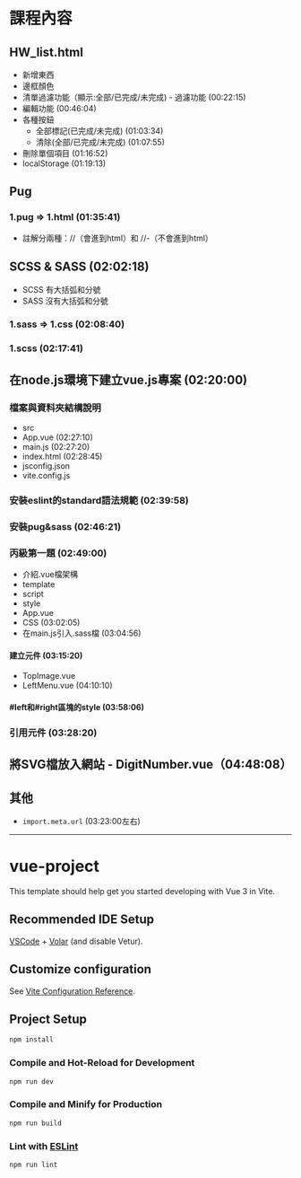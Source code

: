 # 課程內容
## HW_list.html
* 新增東西
* 邊框顏色
* 清單過濾功能（顯示:全部/已完成/未完成) - 過濾功能 (00:22:15)
* 編輯功能 (00:46:04)
* 各種按鈕
  * 全部標記(已完成/未完成) (01:03:34)
  * 清除(全部/已完成/未完成) (01:07:55)
* 刪除單個項目 (01:16:52)
* localStorage (01:19:13)

## Pug
### 1.pug => 1.html (01:35:41)
* 註解分兩種：//（會進到html）和 //-（不會進到html）

## SCSS & SASS (02:02:18)
* SCSS 有大括弧和分號
* SASS 沒有大括弧和分號
### 1.sass => 1.css (02:08:40)
### 1.scss (02:17:41)

## 在node.js環境下建立vue.js專案 (02:20:00)
### 檔案與資料夾結構說明
* src
 * App.vue (02:27:10)
 * main.js (02:27:20)
* index.html (02:28:45)
* jsconfig.json
* vite.config.js
### 安裝eslint的standard語法規範 (02:39:58)
### 安裝pug&sass (02:46:21)
### 丙級第一題 (02:49:00)
* 介紹.vue檔架構
 * template
 * script
 * style
* App.vue
 * CSS (03:02:05)
  * 在main.js引入.sass檔 (03:04:56)
#### 建立元件 (03:15:20)
* TopImage.vue
* LeftMenu.vue (04:10:10)
#### #left和#right區塊的style (03:58:06)
### 引用元件 (03:28:20)

## 將SVG檔放入網站 - DigitNumber.vue（04:48:08）

## 其他
* ```import.meta.url``` (03:23:00左右)


-----------------------------------------------------------------------------------------------------------------------------------
# vue-project

This template should help get you started developing with Vue 3 in Vite.

## Recommended IDE Setup

[VSCode](https://code.visualstudio.com/) + [Volar](https://marketplace.visualstudio.com/items?itemName=Vue.volar) (and disable Vetur).

## Customize configuration

See [Vite Configuration Reference](https://vitejs.dev/config/).

## Project Setup

```sh
npm install
```

### Compile and Hot-Reload for Development

```sh
npm run dev
```

### Compile and Minify for Production

```sh
npm run build
```

### Lint with [ESLint](https://eslint.org/)

```sh
npm run lint
```
